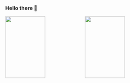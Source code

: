 ### Hello there 👋

<!--
**semazurek/semazurek** is a ✨ _special_ ✨ repository because its `README.md` (this file) appears on your GitHub profile.

Here are some ideas to get you started:

- 🔭 I’m currently working on ...
- 🌱 I’m currently learning ...
- 👯 I’m looking to collaborate on ...
- 🤔 I’m looking for help with ...
- 💬 Ask me about ...
- 📫 How to reach me: ...
- 😄 Pronouns: ...
- ⚡ Fun fact: ...
-->
<a href="https://github.com/semazurek"><img src="https://github-readme-streak-stats.herokuapp.com/?user=semazurek&hide_border=true&theme=synthwave" height="195" width="50%"><img src="https://github-readme-stats.vercel.app/api/top-langs/?username=semazurek&hide_border=true&layout=compact&theme=synthwave" height="195" width="50%"></a>
